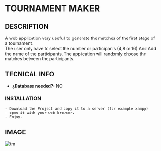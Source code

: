 # TOURNAMENT MAKER

## DESCRIPTION
A web application very usefull to generate the matches of the first stage of a tournament.   
The user only have to select the number or participants (4,8 or 16) And
Add the name of the participants. The application will randomly choose the matches between the participants.

## TECNICAL INFO
- **¿Database needed?:** NO

### INSTALLATION
````
- Download the Project and copy it to a server (for example xampp)
- open it with your web browser.
- Enjoy.
````
## IMAGE
![tm](/Torunament-maker/img/tm.webp?raw=true "tm")
